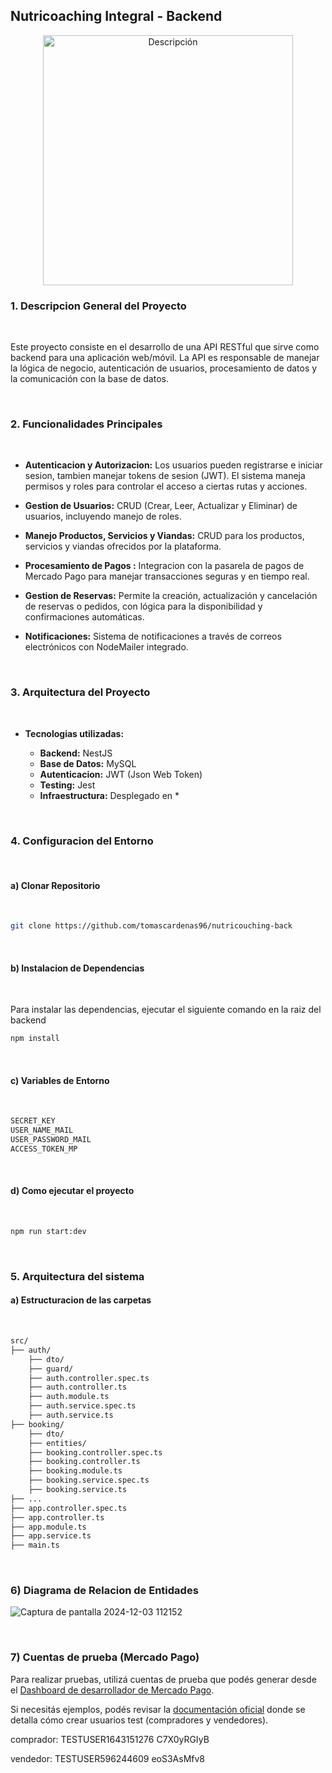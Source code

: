 ## Nutricoaching Integral - Backend

<div align="center">
    <img src="https://github.com/user-attachments/assets/0150c134-b66f-4226-9b80-877699a593a0" alt="Descripción" width="400" />
</div>

### 1. Descripcion General del Proyecto

</br>

Este proyecto consiste en el desarrollo de una API RESTful que sirve como backend para una aplicación web/móvil. La API es responsable de manejar la lógica de negocio, autenticación de usuarios, procesamiento de datos y la comunicación con la base de datos.

</br>

### 2. Funcionalidades Principales

</br>

- **Autenticacion y Autorizacion:** Los usuarios pueden registrarse e iniciar sesion, tambien manejar tokens de sesion (JWT). El sistema maneja permisos y roles para controlar el acceso a ciertas rutas y acciones.

- **Gestion de Usuarios:** CRUD (Crear, Leer, Actualizar y Eliminar) de usuarios, incluyendo manejo de roles.

- **Manejo Productos, Servicios y Viandas:** CRUD para los productos, servicios y viandas ofrecidos por la plataforma.

- **Procesamiento de Pagos :** Integracion con la pasarela de pagos de Mercado Pago para manejar transacciones seguras y en tiempo real.

- **Gestion de Reservas:** Permite la creación, actualización y cancelación de reservas o pedidos, con lógica para la disponibilidad y confirmaciones automáticas.

- **Notificaciones:** Sistema de notificaciones a través de correos electrónicos con NodeMailer integrado.

</br>

### 3. Arquitectura del Proyecto

</br>

- **Tecnologias utilizadas:**

  - **Backend:** NestJS
  - **Base de Datos:** MySQL
  - **Autenticacion:** JWT (Json Web Token)
  - **Testing:** Jest
  - **Infraestructura:** Desplegado en \*

</br>

### 4. Configuracion del Entorno

</br>

#### a) Clonar Repositorio

</br>

```bash
git clone https://github.com/tomascardenas96/nutricouching-back
```

</br>

#### b) Instalacion de Dependencias

</br>

Para instalar las dependencias, ejecutar el siguiente comando en la raiz del backend

```bash
npm install
```

</br>

#### c) Variables de Entorno

</br>

```bash
SECRET_KEY
USER_NAME_MAIL
USER_PASSWORD_MAIL
ACCESS_TOKEN_MP
```

</br>

#### d) Como ejecutar el proyecto

</br>

```bash
npm run start:dev
```

</br>

### 5. Arquitectura del sistema

#### a) Estructuracion de las carpetas

</br>

```bash
src/
├── auth/
    ├── dto/
    ├── guard/
    ├── auth.controller.spec.ts
    ├── auth.controller.ts
    ├── auth.module.ts
    ├── auth.service.spec.ts
    ├── auth.service.ts
├── booking/
    ├── dto/
    ├── entities/
    ├── booking.controller.spec.ts
    ├── booking.controller.ts
    ├── booking.module.ts
    ├── booking.service.spec.ts
    ├── booking.service.ts
├── ...
├── app.controller.spec.ts
├── app.controller.ts
├── app.module.ts
├── app.service.ts
├── main.ts
```

</br>

### 6) Diagrama de Relacion de Entidades

![Captura de pantalla 2024-12-03 112152](https://github.com/user-attachments/assets/05d27b37-6813-4636-8996-a56a1f3f39ba)

</br>

### 7) Cuentas de prueba (Mercado Pago)

Para realizar pruebas, utilizá cuentas de prueba que podés generar desde el [Dashboard de desarrollador de Mercado Pago](https://www.mercadopago.com.ar/developers/panel).

Si necesitás ejemplos, podés revisar la [documentación oficial](https://www.mercadopago.com.ar/developers/es/docs/checkout-pro/additional-content/test-cards) donde se detalla cómo crear usuarios test (compradores y vendedores).

comprador:
TESTUSER1643151276
C7X0yRGIyB

vendedor:
TESTUSER596244609
eoS3AsMfv8
